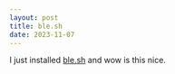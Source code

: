 ```yaml
---
layout: post
title: ble.sh
date: 2023-11-07
---
```

I just installed [ble.sh](https://github.com/akinomyoga/ble.sh)
and wow is this nice.
